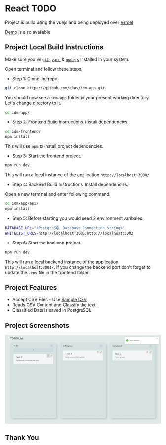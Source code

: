 # React TODO

Project is build using the vuejs and being deployed over [Vercel](https://vercel.com/)

[Demo]() is also available

## Project Local Build Instructions

Make sure you've [`git`](https://git-scm.com/book/en/v2/Getting-Started-Installing-Git), [`yarn`](https://docs.npmjs.com/cli/v8/commands/npm-install) & [`nodejs`](https://nodejs.org/en/) installed in your system.

Open terminal and follow these steps;

- Step 1: Clone the repo.

```bash
git clone https://github.com/ekas/idm-app.git
```

You should now see a `idm-app` folder in your present working directory. Let's change directory to it.

```bash
cd idm-app/
```

- Step 2: Frontend Build Instructions. Install dependencies.

```bash
cd idm-frontend/
npm install
```

This will use `npm` to install project dependencies.

- Step 3: Start the frontend project.

```bash
npm run dev
```

This will run a local instance of the application `http://localhost:3000/`

- Step 4: Backend Build Instructions. Install dependencies.

Open a new terminal and enter following command.

```bash
cd idm-app-api/
npm install
```

- Step 5: Before starting you would need 2 environment varibales:

```bash
DATABASE_URL="<PostgreSQL Database Connection string>"
WHITELIST_URLS=http://localhost:3000,http://localhost:3002
```

- Step 6: Start the backend project.

```bash
npm run dev
```

This will run a local backend instance of the application `http://localhost:3001/`. If you change the backend port don't forget to update the `.env` file in the frontend folder

## Project Features

- Accept CSV Files - Use [Sample CSV]()
- Reads CSV Content and Classify the text
- Classified Data is saved in PostgreSQL

## Project Screenshots

![Img 2](https://github.com/ekas/react-todo/blob/main/screenshots/image2.png)

## Thank You
